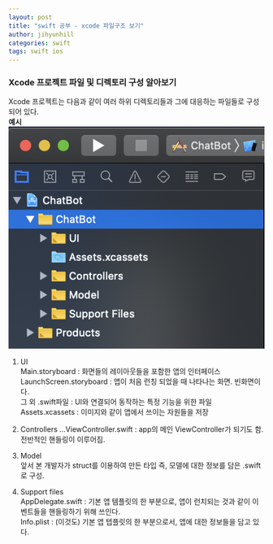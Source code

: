 ```yaml
---
layout: post
title: "swift 공부 - xcode 파일구조 보기"
author: jihyunhill
categories: swift
tags: swift ios
---
```

### Xcode 프로젝트 파일 및 디렉토리 구성 알아보기     

Xcode 프로젝트는 다음과 같이 여러 하위 디렉토리들과 그에 대응하는 파일들로 구성되어 있다.     
__예시__        
![xcodedirectories](../assets/swift/directories.png)

1. UI     
Main.storyboard : 화면들의 레이아웃들을 포함한 앱의 인터페이스     
LaunchScreen.storyboard : 앱이 처음 런칭 되었을 때 나타나는 화면. 빈화면이다.      
그 외 .swift파일 : UI와 연결되어 동작하는 특정 기능을 위한 파일      
Assets.xcassets : 이미지와 같이 앱에서 쓰이는 자원들을 저장    

2. Controllers
...ViewController.swift : app의 메인 ViewController가 되기도 함. 전반적인 핸들링이 이루어짐.     

3. Model    
앞서 본 개발자가 struct를 이용하여 만든 타입 즉, 모델에 대한 정보를 담은 .swift로 구성.       

4. Support files     
AppDelegate.swift : 기본 앱 템플릿의 한 부분으로, 앱이 런치되는 것과 같이 이벤트들을 핸들링하기 위해 쓰인다.    
Info.plist : (이것도) 기본 앱 텝플릿의 한 부분으로서, 앱에 대한 정보들을 담고 있다.

